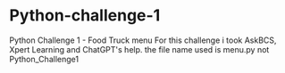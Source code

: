# Python-challenge-1
Python Challenge 1 - Food Truck menu
For this challenge i took AskBCS, Xpert Learning and ChatGPT's help.
the file name used is menu.py not Python_Challenge1